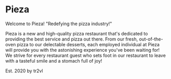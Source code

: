 # Pieza

Welcome to Pieza!
"Redefying the pizza industry!"

Pieza is a new and high-quality pizza restaurant that's dedicated to providing the best service and pizza out there. From our fresh, out-of-the-oven pizza to our delectable desserts, each employed individual at Pieza will provide you with the astonishing experience you've been waiting for! We strive for every restaurant guest who sets foot in our restaurant to leave with a tasteful smile and a stomach full of joy!

Est. 2020 by tr2vl
